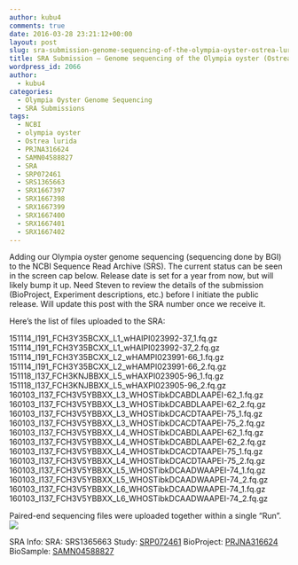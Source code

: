 ```yaml
---
author: kubu4
comments: true
date: 2016-03-28 23:21:12+00:00
layout: post
slug: sra-submission-genome-sequencing-of-the-olympia-oyster-ostrea-lurida
title: SRA Submission – Genome sequencing of the Olympia oyster (Ostrea lurida)
wordpress_id: 2066
author:
  - kubu4
categories:
  - Olympia Oyster Genome Sequencing
  - SRA Submissions
tags:
  - NCBI
  - olympia oyster
  - Ostrea lurida
  - PRJNA316624
  - SAMN04588827
  - SRA
  - SRP072461
  - SRS1365663
  - SRX1667397
  - SRX1667398
  - SRX1667399
  - SRX1667400
  - SRX1667401
  - SRX1667402
---
```


Adding our Olympia oyster genome sequencing (sequencing done by BGI) to the NCBI Sequence Read Archive (SRS). The current status can be seen in the screen cap below. Release date is set for a year from now, but will likely bump it up. Need Steven to review the details of the submission (BioProject, Experiment descriptions, etc.) before I initiate the public release. Will update this post with the SRA number once we receive it.

Here’s the list of files uploaded to the SRA:

151114_I191_FCH3Y35BCXX_L1_wHAIPI023992-37_1.fq.gz
151114_I191_FCH3Y35BCXX_L1_wHAIPI023992-37_2.fq.gz
151114_I191_FCH3Y35BCXX_L2_wHAMPI023991-66_1.fq.gz
151114_I191_FCH3Y35BCXX_L2_wHAMPI023991-66_2.fq.gz
151118_I137_FCH3KNJBBXX_L5_wHAXPI023905-96_1.fq.gz
151118_I137_FCH3KNJBBXX_L5_wHAXPI023905-96_2.fq.gz
160103_I137_FCH3V5YBBXX_L3_WHOSTibkDCABDLAAPEI-62_1.fq.gz
160103_I137_FCH3V5YBBXX_L3_WHOSTibkDCABDLAAPEI-62_2.fq.gz
160103_I137_FCH3V5YBBXX_L3_WHOSTibkDCACDTAAPEI-75_1.fq.gz
160103_I137_FCH3V5YBBXX_L3_WHOSTibkDCACDTAAPEI-75_2.fq.gz
160103_I137_FCH3V5YBBXX_L4_WHOSTibkDCABDLAAPEI-62_1.fq.gz
160103_I137_FCH3V5YBBXX_L4_WHOSTibkDCABDLAAPEI-62_2.fq.gz
160103_I137_FCH3V5YBBXX_L4_WHOSTibkDCACDTAAPEI-75_1.fq.gz
160103_I137_FCH3V5YBBXX_L4_WHOSTibkDCACDTAAPEI-75_2.fq.gz
160103_I137_FCH3V5YBBXX_L5_WHOSTibkDCAADWAAPEI-74_1.fq.gz
160103_I137_FCH3V5YBBXX_L5_WHOSTibkDCAADWAAPEI-74_2.fq.gz
160103_I137_FCH3V5YBBXX_L6_WHOSTibkDCAADWAAPEI-74_1.fq.gz
160103_I137_FCH3V5YBBXX_L6_WHOSTibkDCAADWAAPEI-74_2.fq.gz

Paired-end sequencing files were uploaded together within a single “Run”.
[![](https://eagle.fish.washington.edu/Arabidopsis/20160328_SRA_submission_oly_genome_seq.jpg)](http://eagle.fish.washington.edu/Arabidopsis/20160328_SRA_submission_oly_genome_seq.jpg)

SRA Info:
SRA: SRS1365663
Study: [SRP072461](https://trace.ncbi.nlm.nih.gov/Traces/sra/?study=SRP072461)
BioProject: [PRJNA316624](https://www.ncbi.nlm.nih.gov/bioproject/PRJNA316624)
BioSample: [SAMN04588827](https://www.ncbi.nlm.nih.gov/biosample/4588827)
